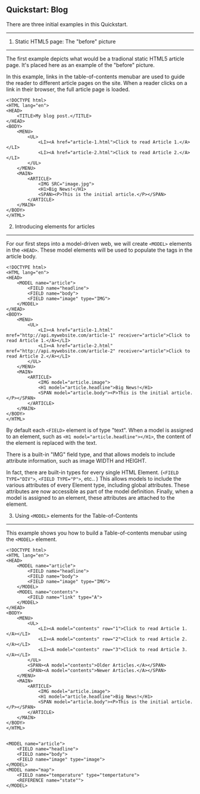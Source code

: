 Quickstart: Blog
----------------

There are three initial examples in this Quickstart.

***

1. Static HTML5 page: The "before" picture
------------------------------------------

The first example depicts what would be a tradional static HTML5 article page.  It's placed here as an example of the "before" picture. 

In this example, links in the table-of-contents menubar are used to guide the reader to different article pages on the site.  When a reader clicks on a link in their browser, the full article page is loaded.


    <!DOCTYPE html>
    <HTML lang="en">
    <HEAD>
        <TITLE>My blog post.</TITLE>
    </HEAD>
    <BODY>
        <MENU>
            <UL>
                <LI><A href="article-1.html">Click to read Article 1.</A></LI>
                <LI><A href="article-2.html">Click to read Article 2.</A></LI>
            </UL>
        </MENU>
        <MAIN>
            <ARTICLE>
                <IMG SRC="image.jpg">
                <H1>Big News!</H1>
                <SPAN><P>This is the initial article.</P></SPAN>
            </ARTICLE>
        </MAIN>
    </BODY>
    </HTML>


2. Introducing <MODEL> elements for articles
--------------------------------------------

For our first steps into a model-driven web, we will create `<MODEL>` elements in the `<HEAD>`.  These model elements will be used to populate the tags in the article body.


    <!DOCTYPE html>
    <HTML lang="en">
    <HEAD>
        <MODEL name="article">
            <FIELD name="headline">
            <FIELD name="body">
            <FIELD name="image" type="IMG">
        </MODEL>
    </HEAD>
    <BODY>
        <MENU>
            <UL>
                <LI><A href="article-1.html" mref="http://api.mywebsite.com/article-1" receiver="article">Click to read Article 1.</A></LI>
                <LI><A href="article-2.html" mref="http://api.mywebsite.com/article-2" receiver="article">Click to read Article 2.</A></LI>
            </UL>
        </MENU>
        <MAIN>
            <ARTICLE>
                <IMG model="article.image">
                <H1 model="article.headline">Big News!</H1>
                <SPAN model="article.body"><P>This is the initial article.</P></SPAN>
            </ARTICLE>
        </MAIN>
    </BODY>
    </HTML>


By default each `<FIELD>` element is of type "text".  When a model is assigned to an element, such as `<H1 model="article.headline"></H1>`, the content of the element is replaced with the text.

There is a built-in "IMG" field type, and that allows models to include attribute information, such as image WIDTH and HEIGHT.  

In fact, there are built-in types for every single HTML Element.  (`<FIELD TYPE="DIV">`, `<FIELD TYPE="P">`, etc.. ) This allows models to include the various attributes of every Element type, including global attributes.  These attributes are now accessible as part of the model definition.  Finally, when a model is assigned to an element, these attributes are attached to the element.


3. Using `<MODEL>` elements for the Table-of-Contents
---------------------------------------------------

This example shows you how to build a Table-of-contents menubar using the `<MODEL>` element.

 
    <!DOCTYPE html>
    <HTML lang="en">
    <HEAD>
        <MODEL name="article">
            <FIELD name="headline">
            <FIELD name="body">
            <FIELD name="image" type="IMG">
        </MODEL>
        <MODEL name="contents">
            <FIELD name="link" type="A">
        </MODEL>
    </HEAD>
    <BODY>
        <MENU>
            <UL>
                <LI><A model="contents" row="1">Click to read Article 1.</A></LI>
                <LI><A model="contents" row="2">Click to read Article 2.</A></LI>
                <LI><A model="contents" row="3">Click to read Article 3.</A></LI>
            </UL>
            <SPAN><A model="contents">Older Articles.</A></SPAN>
            <SPAN><A model="contents">Newer Articles.</A></SPAN>            
        </MENU>
        <MAIN>
            <ARTICLE>
                <IMG model="article.image">
                <H1 model="article.headline">Big News!</H1>
                <SPAN model="article.body"><P>This is the initial article.</P></SPAN>
            </ARTICLE>
        </MAIN>
    </BODY>
    </HTML>


    <MODEL name="article">
        <FIELD name="headline">
        <FIELD name="body">
        <FIELD name="image" type="image">
    </MODEL>
    <MODEL name="map">
        <FIELD name="temperature" type="tempertature">
        <REFERENCE name="state"">
    </MODEL>





